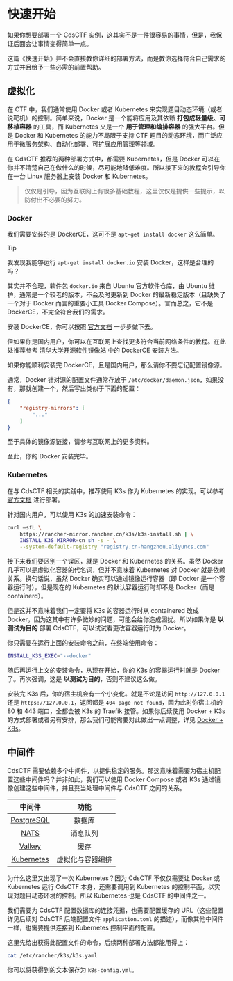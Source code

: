 # 快速开始

如果你想要部署一个 CdsCTF 实例，这其实不是一件很容易的事情，但是，我保证后面会让事情变得简单一点。

这篇《快速开始》并不会直接教你详细的部署方法，而是教你选择符合自己需求的方式并且给予一些必需的前置帮助。

## 虚拟化

在 CTF 中，我们通常使用 Docker 或者 Kubernetes 来实现题目动态环境（或者说靶机）的控制。简单来说，Docker 是一个能将应用及其依赖 **打包成轻量级、可移植容器** 的工具，而 Kubernetes 又是一个 **用于管理和编排容器** 的强大平台。但是 Docker 和 Kubernetes 的能力不局限于支持 CTF 题目的动态环境，而广泛应用于微服务架构、自动化部署、可扩展应用管理等领域。

在 CdsCTF 推荐的两种部署方式中，都需要 Kubernetes，但是 Docker 可以在你并不清楚自己在做什么的时候，尽可能地降低难度。所以接下来的教程会引导你在一台 Linux 服务器上安装 Docker 和 Kubernetes。

> 仅仅是引导，因为互联网上有很多基础教程，这里仅仅是提供一些提示，以防付出不必要的努力。

### Docker

我们需要安装的是 DockerCE，这可不是 `apt-get install docker` 这么简单。

> [!TIP]
> 我发现我能够运行 `apt-get install docker.io` 安装 Docker，这样是合理的吗？
>
> 其实并不合理，软件包 `docker.io` 来自 Ubuntu 官方软件仓库，由 Ubuntu 维护，通常是一个较老的版本，不会及时更新到 Docker 的最新稳定版本（且缺失了一个对于 Docker 而言的重要小工具 Docker Compose）。言而总之，它不是 DockerCE，不完全符合我们的需求。

安装 DockerCE，你可以按照 [官方文档](https://docs.docker.com/engine/install/) 一步步做下去。

但如果你是国内用户，你可以在互联网上查找更多符合当前网络条件的教程。在此处推荐参考 [清华大学开源软件镜像站](https://mirrors.tuna.tsinghua.edu.cn/help/docker-ce/) 中的 DockerCE 安装方法。

如果你能顺利安装完 DockerCE，且是国内用户，那么请你不要忘记配置镜像源。

通常，Docker 针对源的配置文件通常存放于 `/etc/docker/daemon.json`，如果没有，那就创建一个，然后写出类似于下面的配置：

```json
{
    "registry-mirrors": [
        "..."
    ]
}
```

至于具体的镜像源链接，请参考互联网上的更多资料。

至此，你的 Docker 安装完毕。

### Kubernetes

在与 CdsCTF 相关的实践中，推荐使用 K3s 作为 Kubernetes 的实现。可以参考 [官方文档](https://docs.k3s.io/) 进行部署。

针对国内用户，可以使用 K3s 的加速安装命令：

```bash
curl –sfL \
    https://rancher-mirror.rancher.cn/k3s/k3s-install.sh | \
    INSTALL_K3S_MIRROR=cn sh -s - \
    --system-default-registry "registry.cn-hangzhou.aliyuncs.com"
```

接下来我们要区别一个误区，就是 Docker 和 Kubernetes 的关系。虽然 Docker 几乎可以是虚拟化容器的代名词，但并不意味着 Kubernetes 对 Docker 就是依赖关系。换句话说，虽然 Docker 确实可以通过镜像运行容器（即 Docker 是一个容器运行时），但是现在的 Kubernetes 的默认容器运行时却不是 Docker（而是 containerd）。

但是这并不意味着我们一定要将 K3s 的容器运行时从 containered 改成 Docker，因为这其中有许多微妙的问题，可能会给你造成困扰。所以如果你是 **以测试为目的** 部署 CdsCTF，可以试试看更改容器运行时为 Docker。

你只需要在运行上面的安装命令之前，在终端使用命令：

```bash
INSTALL_K3S_EXEC="--docker"
```

随后再运行上文的安装命令，从现在开始，你的 K3s 的容器运行时就是 Docker 了。再次强调，这是 **以测试为目的**，否则不建议这么做。

安装完 K3s 后，你的宿主机会有一个小变化。就是不论是访问 `http://127.0.0.1` 还是 `https://127.0.0.1`，返回都是 `404 page not found`，因为此时你宿主机的 80 和 443 端口，全都会被 K3s 的 Traefik 接管。如果你后续使用 Docker + K3s 的方式部署或者另有安排，那么我们可能需要对此做出一点调整，详见 [Docker + K8s](/zh/guide/deployment/docker-k8s)。

## 中间件

CdsCTF 需要依赖多个中间件，以提供稳定的服务。那这意味着需要为宿主机配置这些中间件吗？并非如此，我们可以使用 Docker Compose 或者 K3s 通过镜像创建这些中间件，并且妥当处理中间件与 CdsCTF 之间的关系。

中间件|功能
:-:|:-:
[PostgreSQL](https://www.postgresql.org)|数据库
[NATS](https://nats.io/)|消息队列
[Valkey](https://valkey.io/)|缓存
[Kubernetes](https://kubernetes.io/)|虚拟化与容器编排

为什么这里又出现了一次 Kubernetes？因为 CdsCTF 不仅仅需要让 Docker 或 Kubernetes 运行 CdsCTF 本身，还需要调用到 Kubernetes 的控制平面，以实现对题目动态环境的控制。所以 Kubernetes 也是 CdsCTF 的中间件之一。

我们需要为 CdsCTF 配置数据库的连接凭据，也需要配置缓存的 URL（这些配置详见后续对 CdsCTF 后端配置文件 `application.toml` 的描述），而像其他中间件一样，也需要提供连接到 Kubernetes 控制平面的配置。

这里先给出获得此配置文件的命令，后续两种部署方法都能用得上：

```bash
cat /etc/rancher/k3s/k3s.yaml
```

你可以将获得到的文本保存为 `k8s-config.yml`。